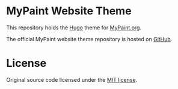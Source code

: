# MyPaint Website Theme
This repository holds the [Hugo][hugo] theme for [MyPaint.org][mypaint].

The official MyPaint website theme repository is hosted on [GitHub][github].

[mypaint]: https://mypaint.org
[hugo]: https://gohugo.io
[github]: https://github.com/mypaint/website-theme

# License
Original source code licensed under the [MIT license][mit].

[mit]: [LICENSE]
